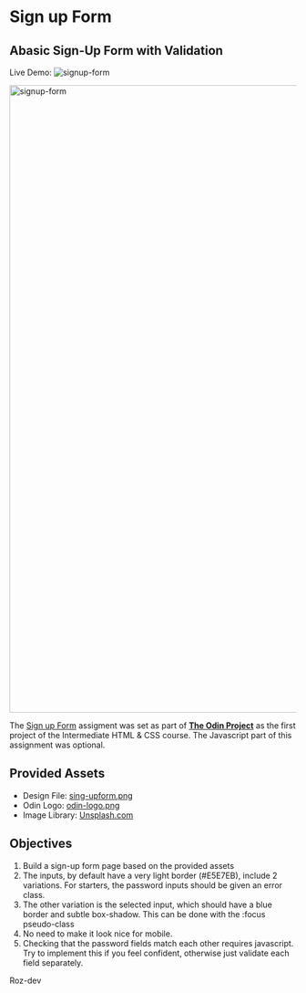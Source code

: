# Sign up Form

## Abasic Sign-Up Form with Validation

Live Demo:
![signup-form](https://curveservices.github.io/signup-form/)

<img width="1100" alt="signup-form" src="https://user-images.githubusercontent.com/101556296/220703909-46fa5534-bc6c-4b7c-8d90-c4f78428643a.png">

The <a href="https://www.theodinproject.com/lessons/intermediate-html-and-css-sign-up-form">Sign up Form</a> assigment was set as part of <a href="https://www.theodinproject.com/">**The Odin Project**</a> as the first project of the Intermediate HTML & CSS course. The Javascript part of this assignment was optional.


## Provided Assets

- Design File: <a href="https://cdn.statically.io/gh/TheOdinProject/curriculum/5f37d43908ef92499e95a9b90fc3cc291a95014c/html_css/project-sign-up-form/sign-up-form.png">sing-upform.png</a>
- Odin Logo: <a href="https://cdn.statically.io/gh/TheOdinProject/curriculum/5f37d43908ef92499e95a9b90fc3cc291a95014c/html_css/project-sign-up-form/odin-lined.png">odin-logo.png</a>
- Image Library: <a href="https://unsplash.com/">Unsplash.com</a>

## Objectives

1. Build a sign-up form page based on the provided assets
2. The inputs, by default have a very light border (#E5E7EB), include 2 variations. For starters, the password inputs should be given an error class.
3. The other variation is the selected input, which should have a blue border and subtle box-shadow. This can be done with the :focus pseudo-class
4. No need to make it look nice for mobile.
5. Checking that the password fields match each other requires javascript. Try to implement this if you feel confident, otherwise just validate each field separately.

Roz-dev